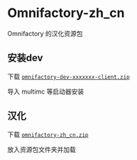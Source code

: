 # Omnifactory-zh_cn
Omnifactory 的汉化资源包

## 安装dev
下载  [`omnifactory-dev-xxxxxxx-client.zip`](https://nightly.link/OmnifactoryDevs/Omnifactory/workflows/nightly/dev)

导入 multimc 等启动器安装

## 汉化
下载  [`omnifactory-zh_cn.zip`](https://github.com/xzsk2/Omnifactory-zh_cn/releases)

放入资源包文件夹并加载

